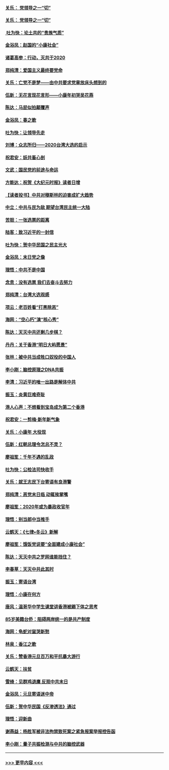 #### [关乐： 党领导之一“切”](../pages/nsc993/n11805439.md?t=01200211) 
#### [关乐： 党领导之一“切”](../pages/nsc993/n11804505.md?t=01200211) 
#### [ 吐为快：论土共的“贵族气质”](../pages/nsc993/n11804490.md?t=01200211) 
#### [金浴凤：赵国的“小康社会”](../pages/nsc993/n11804452.md?t=01200211) 
#### [诸葛高参：行动，灭共于2020](../pages/nsc993/n11804120.md?t=01200211) 
#### [郑纯清：爱国主义最终要党命](../pages/nsc993/n11802197.md?t=01200211) 
#### [关乐：亡党不是梦——由中共要求党章放床头想到的](../pages/nsc993/n11802156.md?t=01200211) 
#### [伍新：无花言现花言形——小康年初哭吴花燕](../pages/nsc993/n11800044.md?t=01200211) 
#### [陈达：马屁似拍颠覆声](../pages/nsc993/n11800010.md?t=01200211) 
#### [金浴凤：春之歌](../pages/nsc993/n11797687.md?t=01200211) 
#### [吐为快：让领导先走](../pages/nsc993/n11797512.md?t=01200211) 
#### [刘博：众志所归——2020台湾大选的启示](../pages/nsc993/n11796878.md?t=01200211) 
#### [祝君安：妖共畜心剖](../pages/nsc993/n11794273.md?t=01200211) 
#### [文武：国民党的前途与命运](../pages/nsc993/n11794198.md?t=01200211) 
#### [方能达：祝贺《大纪元时报》读者日增](../pages/nsc993/n11793807.md?t=01200211) 
#### [【读者投书】中共对穆斯林的迫害成扩大趋势](../pages/nsc993/n11791371.md?t=01200211) 
#### [中立：中共与民为敌 期望台湾民主统一大陆](../pages/nsc993/n11790392.md?t=01200211) 
#### [苦胆：一张选票的距离](../pages/nsc993/n11788914.md?t=01200211) 
#### [陆客：致习近平的一封信](../pages/nsc993/n11788867.md?t=01200211) 
#### [吐为快：贺中华民国之民主光大](../pages/nsc993/n11788618.md?t=01200211) 
#### [金浴凤：末日党之像](../pages/nsc993/n11787475.md?t=01200211) 
#### [理悟：中共不是中国](../pages/nsc993/n11787463.md?t=01200211) 
#### [念贲：没有选票  我们去奋斗去努力](../pages/nsc993/n11787398.md?t=01200211) 
#### [郑纯清：台湾大选观感](../pages/nsc993/n11786210.md?t=01200211) 
#### [项云：老百姓看“打黑除恶”](../pages/nsc993/n11785398.md?t=01200211) 
#### [海网：“空心朽”演“核心秀”](../pages/nsc993/n11783874.md?t=01200211) 
#### [陈达：天灭中共还剩几步棋？](../pages/nsc993/n11783719.md?t=01200211) 
#### [丹丹：关于香港“明日大屿愿景”](../pages/nsc993/n11783273.md?t=01200211) 
#### [张林：被中共当成牲口奴役的中国人](../pages/nsc993/n11782397.md?t=01200211) 
#### [李小刚：脑控原理之DNA共振](../pages/nsc993/n11780962.md?t=01200211) 
#### [李清：习近平的唯一出路是解体中共](../pages/nsc993/n11780866.md?t=01200211) 
#### [振玉：炎黄巨难奇耻](../pages/nsc993/n11779632.md?t=01200211) 
#### [港人心声：不想看到宝岛成为第二个香港](../pages/nsc993/n11778817.md?t=01200211) 
#### [祝君安：一剪梅‧新年新气象](../pages/nsc993/n11776340.md?t=01200211) 
#### [关乐：小康年 大役现](../pages/nsc993/n11774213.md?t=01200211) 
#### [伍新：红朝总理令怎总不灵？](../pages/nsc993/n11770813.md?t=01200211) 
#### [廖祖笙：千年不遇的乱政](../pages/nsc993/n11770373.md?t=01200211) 
#### [吐为快：公检法司快收手](../pages/nsc993/n11770359.md?t=01200211) 
#### [关乐：就王志民下台寄语有良港警](../pages/nsc993/n11769903.md?t=01200211) 
#### [郑纯清：恶党末日临 动辄挨掌嘴](../pages/nsc993/n11769356.md?t=01200211) 
#### [廖祖笙：2020年或为暴政收官年](../pages/nsc993/n11768216.md?t=01200211) 
#### [理悟：别当郎中当推手](../pages/nsc993/n11768243.md?t=01200211) 
#### [云鹤天：《七律▪冬云》新解](../pages/nsc993/n11768204.md?t=01200211) 
#### [廖祖笙：饿饭党说要“全面建成小康社会”](../pages/nsc993/n11767482.md?t=01200211) 
#### [陈达：天灭中共之罗网谁能挡住？](../pages/nsc993/n11767465.md?t=01200211) 
#### [李春草：天灭中共此其时](../pages/nsc993/n11767452.md?t=01200211) 
#### [振玉：寄语台湾](../pages/nsc993/n11767432.md?t=01200211) 
#### [理悟：小康在何方](../pages/nsc993/n11767394.md?t=01200211) 
#### [唐风：温哥华中学生课堂讲香港被踢下体之思考](../pages/nsc993/n11766848.md?t=01200211) 
#### [85岁美籍台侨：阻碍两岸统一的是共产制度](../pages/nsc993/n11765043.md?t=01200211) 
#### [海网：龟蛇对鼠哭新愁](../pages/nsc993/n11764895.md?t=01200211) 
#### [林泉：香江之歌](../pages/nsc993/n11764415.md?t=01200211) 
#### [关乐：赞香港元旦百万和平抗暴大游行](../pages/nsc993/n11764382.md?t=01200211) 
#### [云鹤天：扶贫](../pages/nsc993/n11764245.md?t=01200211) 
#### [雪绮：见群鸡退鹰  反观中共末日](../pages/nsc993/n11762112.md?t=01200211) 
#### [金浴凤：元旦寄语迷中帝](../pages/nsc993/n11761788.md?t=01200211) 
#### [伍新：贺中华民国《反渗透法》通过](../pages/nsc993/n11761994.md?t=01200211) 
#### [理悟：迎新曲](../pages/nsc993/n11761152.md?t=01200211) 
#### [谢燕益：杨胜军被非法拘禁致死案之紧急报案举报控告函](../pages/nsc993/n11756134.md?t=01200211) 
#### [李小刚：量子共振检测与中共的脑控武器](../pages/nsc993/n11754518.md?t=01200211) 

----
#### [ >>> 更早内容 <<< ](../indexes/nsc993-earlier.md)
